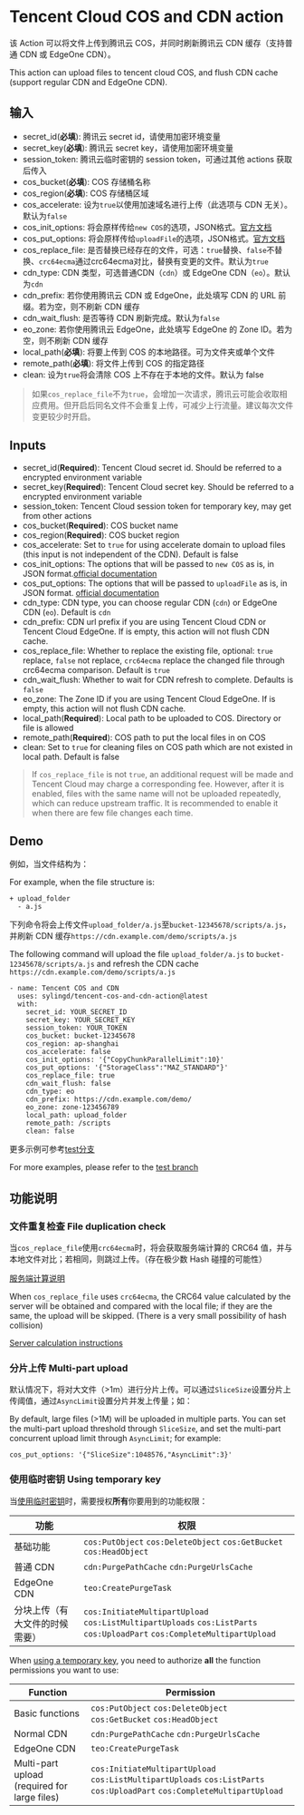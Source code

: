 # Tencent Cloud COS and CDN action

该 Action 可以将文件上传到腾讯云 COS，并同时刷新腾讯云 CDN 缓存（支持普通 CDN 或 EdgeOne CDN）。

This action can upload files to tencent cloud COS, and flush CDN cache (support regular CDN and EdgeOne CDN).

## 输入

- secret_id(**必填**): 腾讯云 secret id，请使用加密环境变量
- secret_key(**必填**): 腾讯云 secret key，请使用加密环境变量
- session_token: 腾讯云临时密钥的 session token，可通过其他 actions 获取后传入
- cos_bucket(**必填**): COS 存储桶名称
- cos_region(**必填**): COS 存储桶区域
- cos_accelerate: 设为`true`以使用加速域名进行上传（此选项与 CDN 无关）。默认为`false`
- cos_init_options: 将会原样传给`new COS`的选项，JSON格式。[官方文档](https://cloud.tencent.com/document/product/436/8629)
- cos_put_options: 将会原样传给`uploadFile`的选项，JSON格式。[官方文档](https://cloud.tencent.com/document/product/436/64980)
- cos_replace_file: 是否替换已经存在的文件，可选：`true`替换、`false`不替换、`crc64ecma`通过crc64ecma对比，替换有变更的文件。默认为`true`
- cdn_type: CDN 类型，可选普通CDN（`cdn`）或 EdgeOne CDN（`eo`）。默认为`cdn`
- cdn_prefix: 若你使用腾讯云 CDN 或 EdgeOne，此处填写 CDN 的 URL 前缀。若为空，则不刷新 CDN 缓存
- cdn_wait_flush: 是否等待 CDN 刷新完成。默认为`false`
- eo_zone: 若你使用腾讯云 EdgeOne，此处填写 EdgeOne 的 Zone ID。若为空，则不刷新 CDN 缓存
- local_path(**必填**): 将要上传到 COS 的本地路径。可为文件夹或单个文件
- remote_path(**必填**): 将文件上传到 COS 的指定路径
- clean: 设为`true`将会清除 COS 上不存在于本地的文件。默认为 false

> 如果`cos_replace_file`不为`true`，会增加一次请求，腾讯云可能会收取相应费用。但开启后同名文件不会重复上传，可减少上行流量。建议每次文件变更较少时开启。

## Inputs

- secret_id(**Required**): Tencent Cloud secret id. Should be referred to a encrypted environment variable
- secret_key(**Required**): Tencent Cloud secret key. Should be referred to a encrypted environment variable
- session_token: Tencent Cloud session token for temporary key, may get from other actions
- cos_bucket(**Required**): COS bucket name
- cos_region(**Required**): COS bucket region
- cos_accelerate: Set to `true` for using accelerate domain to upload files (this input is not independent of the CDN). Default is false
- cos_init_options: The options that will be passed to `new COS` as is, in JSON format.[official documentation](https://www.tencentcloud.com/document/product/436/7749)
- cos_put_options: The options that will be passed to `uploadFile` as is, in JSON format. [official documentation](https://www.tencentcloud.com/document/product/436/43871)
- cdn_type: CDN type, you can choose regular CDN (`cdn`) or EdgeOne CDN (`eo`). Default is `cdn`
- cdn_prefix: CDN url prefix if you are using Tencent Cloud CDN or Tencent Cloud EdgeOne. If is empty, this action will not flush CDN cache.
- cos_replace_file: Whether to replace the existing file, optional: `true` replace, `false` not replace, `crc64ecma` replace the changed file through crc64ecma comparison. Default is `true`
- cdn_wait_flush: Whether to wait for CDN refresh to complete. Defaults is `false`
- eo_zone: The Zone ID if you are using Tencent Cloud EdgeOne. If is empty, this action will not flush CDN cache.
- local_path(**Required**): Local path to be uploaded to COS. Directory or file is allowed
- remote_path(**Required**): COS path to put the local files in on COS
- clean: Set to `true` for cleaning files on COS path which are not existed in local path. Default is false

> If `cos_replace_file` is not `true`, an additional request will be made and Tencent Cloud may charge a corresponding fee. However, after it is enabled, files with the same name will not be uploaded repeatedly, which can reduce upstream traffic. It is recommended to enable it when there are few file changes each time.

## Demo

例如，当文件结构为：

For example, when the file structure is:

```
+ upload_folder
  - a.js
```

下列命令将会上传文件`upload_folder/a.js`至`bucket-12345678/scripts/a.js`，并刷新 CDN 缓存`https://cdn.example.com/demo/scripts/a.js`

The following command will upload the file `upload_folder/a.js` to `bucket-12345678/scripts/a.js` and refresh the CDN cache `https://cdn.example.com/demo/scripts/a.js`

```
- name: Tencent COS and CDN
  uses: sylingd/tencent-cos-and-cdn-action@latest
  with:
    secret_id: YOUR_SECRET_ID
    secret_key: YOUR_SECRET_KEY
    session_token: YOUR_TOKEN
    cos_bucket: bucket-12345678
    cos_region: ap-shanghai
    cos_accelerate: false
    cos_init_options: '{"CopyChunkParallelLimit":10}'
    cos_put_options: '{"StorageClass":"MAZ_STANDARD"}'
    cos_replace_file: true
    cdn_wait_flush: false
    cdn_type: eo
    cdn_prefix: https://cdn.example.com/demo/
    eo_zone: zone-123456789
    local_path: upload_folder
    remote_path: /scripts
    clean: false
```

更多示例可参考[test分支](https://github.com/sylingd/tencent-cos-and-cdn-action/tree/test)

For more examples, please refer to the [test branch](https://github.com/sylingd/tencent-cos-and-cdn-action/tree/test)

## 功能说明

### 文件重复检查 File duplication check

当`cos_replace_file`使用`crc64ecma`时，将会获取服务端计算的 CRC64 值，并与本地文件对比；若相同，则跳过上传。（存在极少数 Hash 碰撞的可能性）

[服务端计算说明](https://cloud.tencent.com/document/product/436/40334)


When `cos_replace_file` uses `crc64ecma`, the CRC64 value calculated by the server will be obtained and compared with the local file; if they are the same, the upload will be skipped. (There is a very small possibility of hash collision)

[Server calculation instructions](https://www.tencentcloud.com/document/product/436/34078)

### 分片上传 Multi-part upload

默认情况下，将对大文件（>1m）进行分片上传。可以通过`SliceSize`设置分片上传阈值，通过`AsyncLimit`设置分片并发上传量；如：

By default, large files (>1M) will be uploaded in multiple parts. You can set the multi-part upload threshold through `SliceSize`, and set the multi-part concurrent upload limit through `AsyncLimit`; for example:

```
cos_put_options: '{"SliceSize":1048576,"AsyncLimit":3}'
```

### 使用临时密钥 Using temporary key

当[使用临时密钥](https://cloud.tencent.com/document/product/1312/48195)时，需要授权**所有**你要用到的功能权限：

| 功能 | 权限 |
| --- | --- |
| 基础功能 | `cos:PutObject` `cos:DeleteObject` `cos:GetBucket` `cos:HeadObject` |
| 普通 CDN | `cdn:PurgePathCache` `cdn:PurgeUrlsCache` |
| EdgeOne CDN | `teo:CreatePurgeTask` |
| 分块上传（有大文件的时候需要） | `cos:InitiateMultipartUpload` `cos:ListMultipartUploads` `cos:ListParts` `cos:UploadPart` `cos:CompleteMultipartUpload` |

When [using a temporary key](https://www.tencentcloud.com/document/product/1150/49452), you need to authorize **all** the function permissions you want to use:

| Function | Permission |
| --- | --- |
| Basic functions | `cos:PutObject` `cos:DeleteObject` `cos:GetBucket` `cos:HeadObject` |
| Normal CDN | `cdn:PurgePathCache` `cdn:PurgeUrlsCache` |
| EdgeOne CDN | `teo:CreatePurgeTask` |
| Multi-part upload (required for large files) | `cos:InitiateMultipartUpload` `cos:ListMultipartUploads` `cos:ListParts` `cos:UploadPart` `cos:CompleteMultipartUpload` |
